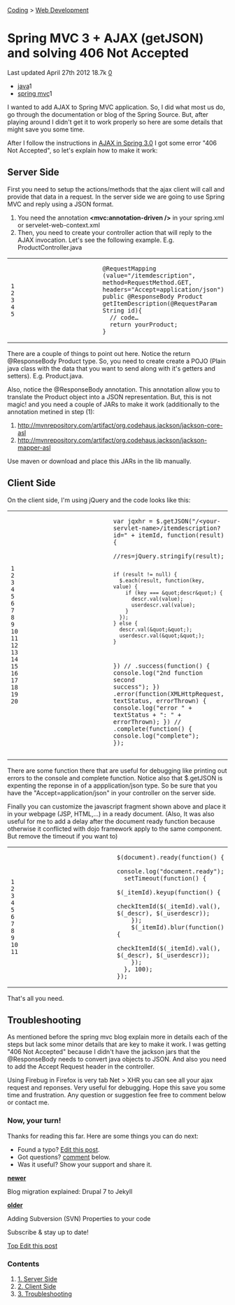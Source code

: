 <a href="/categories/coding/" class="category-link">Coding</a> &gt; <a href="/categories/coding/web-development/" class="category-link">Web Development</a>

# Spring MVC 3 + AJAX (getJSON) and solving 406 Not Accepted

<span title="Last time this post was updated"> Last updated April 27th 2012 </span> <span class="m-x-2" title="Pageviews"> 18.7k </span> <span class="m-x-2" title="Click to go to the comments section"> [ <span class="disqus-comment-count" data-disqus-url="https://master--bgoonz-blog.netlify.app/spring-mvc-3-plus-ajax-getjson-and-solving-406-not-accepted/">0</span>](#disqus_thread) </span>

- <a href="/tags/java/" class="tag-list-link">java</a><span class="tag-list-count">1</span>
- <a href="/tags/spring-mvc/" class="tag-list-link">spring mvc</a><span class="tag-list-count">1</span>

I wanted to add AJAX to Spring MVC application. So, I did what most us do, go through the documentation or blog of the Spring Source. But, after playing around I didn't get it to work properly so here are some details that might save you some time.

<span id="more"></span>

After I follow the instructions in [AJAX in Spring 3.0](http://blog.springsource.org/2010/01/25/ajax-simplifications-in-spring-3-0/%20) I got some error "406 Not Accepted", so let's explain how to make it work:

## <a href="#Server-Side" class="headerlink" title="Server Side"></a>Server Side

First you need to setup the actions/methods that the ajax client will call and provide that data in a request. In the server side we are going to use Spring MVC and reply using a JSON format.

1. You need the annotation **&lt;mvc:annotation-driven /&gt;** in your spring.xml or servelet-web-context.xml
2. Then, you need to create your controller action that will reply to the AJAX invocation. Let's see the following example. E.g. ProductController.java

<table><colgroup><col style="width: 50%" /><col style="width: 50%" /></colgroup><tbody><tr class="odd"><td><pre><code>1
2
3
4
5</code></pre></td><td><pre><code>@RequestMapping (value=&quot;/itemdescription&quot;, method=RequestMethod.GET, headers=&quot;Accept=application/json&quot;)
public @ResponseBody Product getItemDescription(@RequestParam String id){
  // code…
  return yourProduct;
}</code></pre></td></tr></tbody></table>

There are a couple of things to point out here. Notice the return @ResponseBody Product type. So, you need to create create a POJO (Plain java class with the data that you want to send along with it's getters and setters). E.g. Product.java.

Also, notice the @ResponseBody annotation. This annotation allow you to translate the Product object into a JSON representation. But, this is not magic! and you need a couple of JARs to make it work (additionally to the annotation metined in step (1):

1.  http://mvnrepository.com/artifact/org.codehaus.jackson/jackson-core-asl
2.  http://mvnrepository.com/artifact/org.codehaus.jackson/jackson-mapper-asl

Use maven or download and place this JARs in the lib manually.

## <a href="#Client-Side" class="headerlink" title="Client Side"></a>Client Side

On the client side, I'm using jQuery and the code looks like this:

<table><colgroup><col style="width: 50%" /><col style="width: 50%" /></colgroup><tbody><tr class="odd"><td><pre><code>1
2
3
4
5
6
7
8
9
10
11
12
13
14
15
16
17
18
19
20</code></pre></td><td><pre><code>var jqxhr = $.getJSON(&quot;/&lt;your-servlet-name&gt;/itemdescription?id=&quot; + itemId, function(result) {
    //res=jQuery.stringify(result);

    if (result != null) {
      $.each(result, function(key, value) {
        if (key === &quot;descr&quot;) {
          descr.val(value);
          userdescr.val(value);
        }
      });
    } else {
      descr.val(&quot;&quot;);
      userdescr.val(&quot;&quot;);
    }

})
// .success(function() { console.log(&quot;2nd function second success&quot;); })
.error(function(XMLHttpRequest, textStatus, errorThrown) {
console.log(&quot;error &quot; + textStatus + &quot;: &quot; + errorThrown);
})
// .complete(function() { console.log(&quot;complete&quot;); });</code></pre></td></tr></tbody></table>

There are some function there that are useful for debugging like printing out errors to the console and complete function. Notice also that $.getJSON is expenting the reponse in of a appplication/json type. So be sure that you have the "Accept=application/json" in your controller on the server side.

Finally you can customize the javascript fragment shown above and place it in your webpage (JSP, HTML,...) in a ready document. (Also, It was also useful for me to add a delay after the document ready function because otherwise it conflicted with dojo framework apply to the same component. But remove the timeout if you want to)

<table><colgroup><col style="width: 50%" /><col style="width: 50%" /></colgroup><tbody><tr class="odd"><td><pre><code>1
2
3
4
5
6
7
8
9
10
11</code></pre></td><td><pre><code>$(document).ready(function() {
  console.log(&quot;document.ready&quot;);
  setTimeout(function() {
    $(_itemId).keyup(function() {
      checkItemId($(_itemId).val(), $(_descr), $(_userdescr));
    });
    $(_itemId).blur(function() {
      checkItemId($(_itemId).val(), $(_descr), $(_userdescr));
    });
  }, 100);
});</code></pre></td></tr></tbody></table>



That's all you need.

## <a href="#Troubleshooting" class="headerlink" title="Troubleshooting"></a>Troubleshooting

As mentioned before the spring mvc blog explain more in details each of the steps but lack some minor details that are key to make it work. I was getting "406 Not Accepted" because I didn't have the jackson jars that the @ResponseBody needs to convert java objects to JSON. And also you need to add the Accept Request header in the controller.

Using Firebug in Firefox is very tab Net &gt; XHR you can see all your ajax request and reponses. Very useful for debugging. Hope this save you some time and frustration. Any question or suggestion fee free to comment below or contact me.

### Now, your turn!

Thanks for reading this far. Here are some things you can do next:

- Found a typo? [Edit this post](https://github.com/amejiarosario/amejiarosario.github.io/edit/source/source/_posts/2012-04-27-spring-mvc-3-plus-ajax-getjson-and-solving-406-not-accepted.markdown).
- Got questions? [comment](#comments-section) below.
- Was it useful? Show your support and share it.

<a href="/blog-migration-explained-drupal-7-to-jekyll/" class="article-nav-newer"><strong><em></em> newer</strong></a>

Blog migration explained: Drupal 7 to Jekyll

<a href="/adding-subversion-svn-properties-to-your-code/" class="article-nav-older"><strong>older <em></em></strong></a>

Adding Subversion (SVN) Properties to your code

Subscribe & stay up to date!



[<span id="back-to-top" title="Go back to the top of this page"> Top </span>](#) <a href="#" class="p-x-3" title="Improve this post"><em></em> Edit this post</a>

### Contents

1.  <a href="#Server-Side" class="toc-link"><span class="toc-number">1.</span> <span class="toc-text">Server Side</span></a>
2.  <a href="#Client-Side" class="toc-link"><span class="toc-number">2.</span> <span class="toc-text">Client Side</span></a>
3.  <a href="#Troubleshooting" class="toc-link"><span class="toc-number">3.</span> <span class="toc-text">Troubleshooting</span></a>
